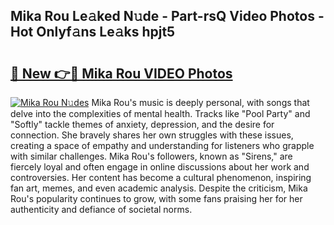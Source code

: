 ## Mika Rou Le𝚊ked N𝚞de - Part-rsQ Video Photos - Hot Onlyf𝚊ns Le𝚊ks hpjt5

# <h2><a href="http://ab75118.deff.icu/?id=Mika+Rou">🔗 New 👉🔴 Mika Rou VIDEO Photos</a></h2>

[![Mika Rou N𝚞des](https://i.imgur.com/rIISA9y.gif)](http://ab75118.deff.icu/?id=Mika+Rou)
Mika Rou's music is deeply personal, with songs that delve into the complexities of mental health. Tracks like "Pool Party" and "Softly" tackle themes of anxiety, depression, and the desire for connection. She bravely shares her own struggles with these issues, creating a space of empathy and understanding for listeners who grapple with similar challenges. Mika Rou's followers, known as "Sirens," are fiercely loyal and often engage in online discussions about her work and controversies. Her content has become a cultural phenomenon, inspiring fan art, memes, and even academic analysis. Despite the criticism, Mika Rou's popularity continues to grow, with some fans praising her for her authenticity and defiance of societal norms.
